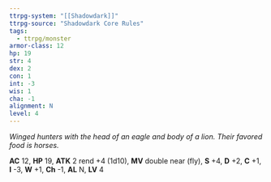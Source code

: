 ```yaml
---
ttrpg-system: "[[Shadowdark]]"
ttrpg-source: "Shadowdark Core Rules"
tags:
  - ttrpg/monster
armor-class: 12
hp: 19
str: 4
dex: 2
con: 1
int: -3
wis: 1
cha: -1
alignment: N
level: 4
---
```


_Winged hunters with the head of an eagle and body of a lion. Their favored food is horses._

**AC** 12, **HP** 19, **ATK** 2 rend +4 (1d10), **MV** double near (fly), **S** +4, **D** +2, **C** +1, **I** -3, **W** +1, **Ch** -1, **AL** N, **LV** 4


